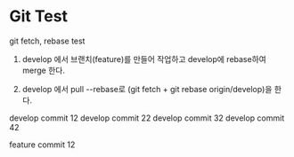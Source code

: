 # Git Test

git fetch, rebase test

1. develop 에서 브랜치(feature)를 만들어 작업하고 develop에 rebase하여 merge 한다.

2. develop 에서 pull --rebase로 (git fetch + git rebase origin/develop)을 한다.



develop commit 12
develop commit 22
develop commit 32
develop commit 42

feature commit 12
